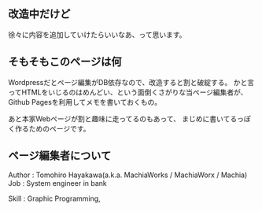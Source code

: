 ## 改造中だけど

徐々に内容を追加していけたらいいなあ、って思います。

## そもそもこのページは何

Wordpressだとページ編集がDB依存なので、改造すると割と破綻する。
かと言ってHTMLをいじるのはめんどい、という面倒くさがりな当ページ編集者が、Github Pagesを利用してメモを書いておくもの。

あと本家Webページが割と趣味に走ってるのもあって、
まじめに書いてるっぽく作るためのページです。

## ページ編集者について

Author : Tomohiro Hayakawa(a.k.a. MachiaWorks / MachiaWorx / Machia)
Job : System engineer in bank

Skill : Graphic Programming, 